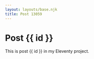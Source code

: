 ```yaml
---
layout: layouts/base.njk
title: Post 13059
---
```


# Post {{ id }}

This is post {{ id }} in my Eleventy project.
